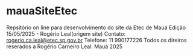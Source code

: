 # mauaSiteEtec
Repsitório on line para desenvolvimento do site da Etec de Mauá
Edição 15/05/2025 - Rogério Leal(origem site)
Contato: rogerio.ca.leal@etec.sp.gov.br
Telefone: 11 990177226
Todos os direiros reserados a Rogério Carneiro Leal.
Mauá 2025
